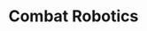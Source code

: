 ---
menus: 
    main:
        parent: Teams
title: Combat Robotics
full_title: Combat Robotics Team
weight: 50
---